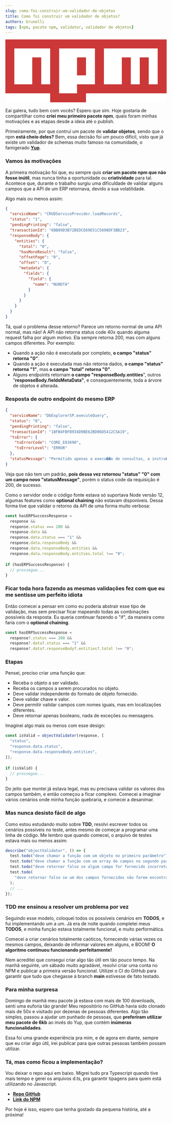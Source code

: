 ```yaml
---
slug: como-foi-construir-um-validador-de-objetos
title: Como foi construir um validador de objetos?
authors: brunelli
tags: [npm, pacote npm, validator, validador de objetos]
---
```


![Logo NPM](npm.png)

Eai galera, tudo bem com vocês? Espero que sim.
Hoje gostaria de compartilhar como **criei meu primeiro pacote npm**, quais foram minhas motivações e as etapas desde a ideia até o publish.

Primeiramente, por que contruí um pacote de **validar objetos**, sendo que o npm **está cheio deles?**
Bem, essa decisão foi um pouco difícil, visto que já existe um validador de schemas muito famoso na comunidade, o famigerado [**Yup**](https://www.npmjs.com/package/yup).

<!-- truncate -->

### Vamos às motivações

A primeira motivação foi que, eu sempre quis **criar um pacote npm que não fosse inútil**, mas nunca tinha a oportunidade ou **criatividade** para tal.
Acontece que, durante o trabalho surgiu uma dificuldade de validar alguns campos que a API de um ERP retornava, devido a sua volatilidade.

Algo mais ou menos assim:

```json title="Response do ERP"
{
  "serviceName": "CRUDServiceProvider.loadRecords",
  "status": "1",
  "pendingPrinting": "false",
  "transactionId": "6BB89D3B72BEDCE69E51C5698DF3BB23",
  "responseBody": {
    "entities": {
      "total": "0",
      "hasMoreResult": "false",
      "offsetPage": "0",
      "offset": "0",
      "metadata": {
        "fields": {
          "field": {
            "name": "NUNOTA"
          }
        }
      }
    }
  }
}
```

Tá, qual o problema desse retorno? Parece um retorno normal de uma API normal, mas não! A API não retorna status code 40x quando alguma request falha por algum motivo. Ela sempre retorna 200, mas com alguns campos diferentes. Por exemplo:

- Quando a ação não é executada por completo, **o campo "status" retorna "0"**.
- Quando a ação é executada mas não retorna dados, **o campo "status" retorna "1"**, mas **o campo "total" retorna "0"**.
- Alguns endpoints retornam **o campo "responseBody.entities**", outros "**responseBody.fieldsMetaData"**, e consequentemente, toda a árvore de objetos é alterada.

### Resposta de outro endpoint do mesmo ERP

```json title="Response do ERP"
{
  "serviceName": "DbExplorerSP.executeQuery",
  "status": "0",
  "pendingPrinting": "false",
  "transactionId": "1BFB4FBFB934D9BE62BD06D5412C5A19",
  "tsError": {
    "tsErrorCode": "CORE_E03690",
    "tsErrorLevel": "ERROR"
  },
  "statusMessage": "Permitido apenas a execu��o de consultas, a instru��o possui 'UPDATE', 'DELETE' ou 'INSERT' e tais comandos n�o s�o permitidos."
}
```

Veja que não tem um padrão, **pois dessa vez retornou "status" "0" com um campo novo "statusMessage"**, porém o status code da requisição é 200, de sucesso.

Como o servidor onde o código fonte estava só suportava Node versão 12, algumas features como **optional chaining** não estavam disponíveis. Dessa forma tive que validar o retorno da API de uma forma muito verbosa:

```js title="Validação da response"
const hasERPSuccessResponse =
  response &&
  response.status === 200 &&
  response.data &&
  response.data.status === "1" &&
  response.data.responseBody &&
  response.data.responseBody.entities &&
  response.data.responseBody.entities.total !== "0";

if (hasERPSuccessResponse) {
  // prossegue...
}
```

### Ficar toda hora fazendo as mesmas validações fez com que eu me sentisse um perfeito idiota

Então comecei a pensar em como eu poderia abstrair esse tipo de validação, mas sem precisar ficar mapeando todas as combinações possíveis da resposta.
Eu queria continuar fazendo o "if", da maneira como faria com o **optional chaining**.

```js title="Como seria a validação no Node 14+"
const hasERPSuccessResponse =
  response?.status === 200 &&
  response?.data?.status === "1" &&
  response?.data?.responseBody?.entities?.total !== "0";
```

### Etapas

Pensei, preciso criar uma função que:

- Receba o objeto a ser validado.
- Receba os campos a serem procurados no objeto.
- Deve validar independente do formato de objeto fornecido.
- Deve validar chave e valor.
- Deve permitir validar campos com nomes iguais, mas em localizações diferentes.
- Deve retornar apenas booleano, nada de exceções ou mensagens.

Imaginei algo mais ou menos com esse design:

```js title="Validador de objetos"
const isValid = objectValidator(response, [
  "status",
  "response.data.status",
  "response.data.responseBody.entities",
]);

if (isValid) {
  // prossegue...
}
```

Do jeito que montei já estava legal, mas eu precisava validar os valores dos campos também, e então começou a ficar complexo. Comecei a imaginar vários cenários onde minha função quebraria, e comecei a desanimar.

### Mas nunca desisto fácil de algo

Como estou estudando muito sobre **TDD**, resolvi escrever todos os cenários possíveis no teste, antes mesmo de começar a programar uma linha de código.
Me lembro que quando comecei, o arquivo de testes estava mais ou menos assim:

```js title="objectValidator.test.js"
describe("objectValidator", () => {
  test.todo("deve chamar a função com um objeto no primeiro parâmetro");
  test.todo("deve chamar a função com um array de campos no segundo parâmetro");
  test.todo("deve retornar falso se algum campo for fornecido incorretamente");
  test.todo(
    "deve retornar falso se um dos campos fornecidos não forem encontrado no objeto"
  );
  // ...
});
```

### TDD me ensinou a resolver um problema por vez

Seguindo esse modelo, coloquei todos os possíveis cenários em **TODOS**, e fui implementando um a um.
Já era de noite quando completei meus **TODOS**, e minha função estava totalmente funcional, e muito performática.

Comecei a criar cenários totalmente caóticos, fornecendo várias vezes os mesmos campos, deixando de informar valores em alguns, e BOOM! **O algoritmo continuou funcionando perfeitamente!**

Nem acreditei que consegui criar algo tão útil em tão pouco tempo. Na manhã seguinte, um sábado muito agradável, resolvi criar uma conta no NPM e publicar a primeira versão funcional. Utilizei o CI do GitHub para garantir que tudo que chegasse à branch **main** estivesse de fato testado.

### Para minha surpresa

Domingo de manhã meu pacote já estava com mais de 100 downloads, senti uma euforia tão grande! Meu repositório no GitHub havia sido clonado mais de 50x e visitado por dezenas de pessoas diferentes.
Algo tão simples, passou a ajudar um punhado de pessoas, que **preferiram utilizar meu pacote de 6kb** ao invés do Yup, que contém **inúmeras funcionalidades**.

Essa foi uma grande experiência pra mim, e de agora em diante, sempre que eu criar algo útil, irei publicar para que outras pessoas também possam utilizar.

### Tá, mas como ficou a implementação?

Vou deixar o repo aqui em baixo. Migrei tudo pra Typescript quando tive mais tempo e gerei os arquivos d.ts, pra garantir tipagens para quem está utilizando no Javascript.

- [**Repo GitHub**](https://github.com/mrbrunelli/object-validator)
- [**Link do NPM**](https://www.npmjs.com/package/@mrbrunelli/object-validator)

Por hoje é isso, espero que tenha gostado da pequena história, até a próxima!
